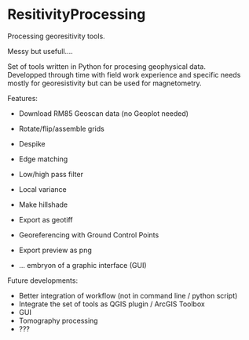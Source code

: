 # ResitivityProcessing

Processing georesitivity tools.

Messy but usefull....

Set of tools written in Python for procesing geophysical data.</br>
Developped through time with field work experience and specific needs mostly for georesistivity but can be used for magnetometry.</br>

Features:
- Download RM85 Geoscan data (no Geoplot needed)
- Rotate/flip/assemble grids
- Despike
- Edge matching
- Low/high pass filter
- Local variance
- Make hillshade
- Export as geotiff
- Georeferencing with Ground Control Points
- Export preview as png

- ... embryon of a graphic interface (GUI)

Future developments:
- Better integration of workflow (not in command line / python script)
- Integrate the set of tools as QGIS plugin / ArcGIS Toolbox
- GUI
- Tomography processing
- ???
